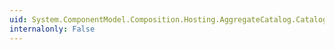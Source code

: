 ```yaml
---
uid: System.ComponentModel.Composition.Hosting.AggregateCatalog.Catalogs
internalonly: False
---
```

